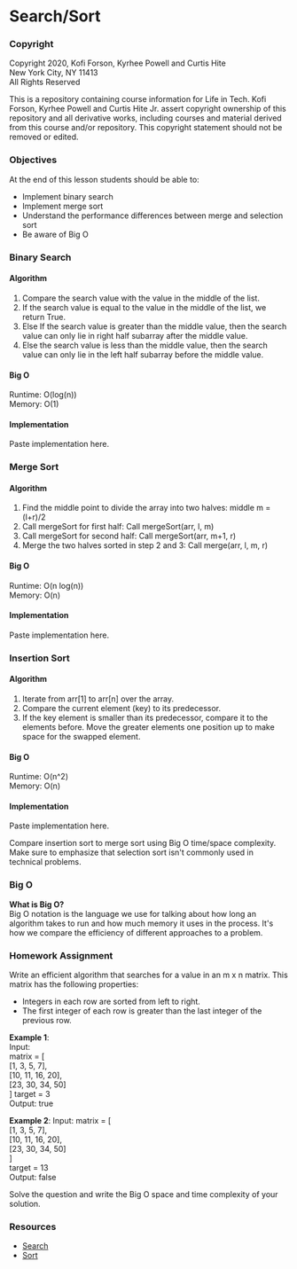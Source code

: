 # Search/Sort


### Copyright
Copyright 2020, Kofi Forson, Kyrhee Powell and Curtis Hite \
New York City, NY 11413 \
All Rights Reserved

This is a repository containing course information for Life in Tech. Kofi Forson, Kyrhee Powell and Curtis Hite Jr. assert copyright ownership of this repository and all derivative works, including courses and material derived from this course and/or repository. This copyright statement should not be removed or edited.


### Objectives
At the end of this lesson students should be able to: 
- Implement binary search
- Implement merge sort
- Understand the performance differences between merge and selection sort
- Be aware of Big O


 ### Binary Search
 #### Algorithm
 1. Compare the search value with the value in the middle of the list.
 2. If the search value is equal to the value in the middle of the list, we return True.
 3. Else If the search value is greater than the middle value, then the search value can only lie in right half subarray after the middle value.
 4. Else the search value is less than the middle value, then the search value can only lie in the left half subarray before the middle value.
 
#### Big O
Runtime: O(log(n)) \
Memory: O(1)

#### Implementation
Paste implementation here.

 ### Merge Sort
 #### Algorithm
 1. Find the middle point to divide the array into two halves: middle m = (l+r)/2
 2. Call mergeSort for first half: Call mergeSort(arr, l, m)
 3. Call mergeSort for second half: Call mergeSort(arr, m+1, r)
 4. Merge the two halves sorted in step 2 and 3: Call merge(arr, l, m, r)

#### Big O
Runtime: O(n log(n)) \
Memory: O(n)

#### Implementation
Paste implementation here.

 ### Insertion Sort
 #### Algorithm
 1. Iterate from arr[1] to arr[n] over the array.
 2. Compare the current element (key) to its predecessor.
 3. If the key element is smaller than its predecessor, compare it to the elements before. Move the greater elements one position up to make space for the swapped element.

#### Big O
Runtime: O(n^2) \
Memory: O(n)

#### Implementation
Paste implementation here.

Compare insertion sort to merge sort using Big O time/space complexity. Make sure to emphasize that selection sort isn't commonly used in technical problems.

 ### Big O
 __What is Big O?__ \
Big O notation is the language we use for talking about how long an algorithm takes to run and how much memory it uses in the process. It's how we compare the efficiency of different approaches to a problem.

 ### Homework Assignment
 Write an efficient algorithm that searches for a value in an m x n matrix. This matrix has the following properties:
- Integers in each row are sorted from left to right.
- The first integer of each row is greater than the last integer of the previous row.

__Example 1__: \
Input: \
matrix = [ \
 	[1,   3,  5,  7], \
  	[10, 11, 16, 20], \
  	[23, 30, 34, 50] \
]
target = 3 \
Output: true

__Example 2__:
Input:
matrix = [ \
  [1,   3,  5,  7], \
  [10, 11, 16, 20], \
  [23, 30, 34, 50] \
] \
target = 13 \
Output: false
 
 Solve the question and write the Big O space and time complexity of your solution.

### Resources
- [Search](https://www.geeksforgeeks.org/searching-algorithms/)
- [Sort](https://www.geeksforgeeks.org/sorting-algorithms/)